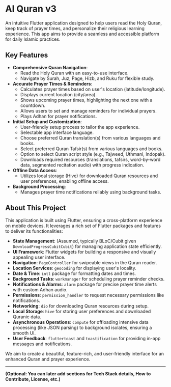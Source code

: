 # Al Quran v3

An intuitive Flutter application designed to help users read the Holy Quran, keep track of prayer times, and personalize their religious learning experience. This app aims to provide a seamless and accessible platform for daily Islamic practices.

## Key Features

*   **Comprehensive Quran Navigation**:
    *   Read the Holy Quran with an easy-to-use interface.
    *   Navigate by Surah, Juz, Page, Hizb, and Ruku for flexible study.
*   **Accurate Prayer Times & Reminders**:
    *   Calculates prayer times based on user's location (latitude/longitude).
    *   Displays current location (city/area).
    *   Shows upcoming prayer times, highlighting the next one with a countdown.
    *   Allows users to set and manage reminders for individual prayers.
    *   Plays Adhan for prayer notifications.
*   **Initial Setup and Customization**:
    *   User-friendly setup process to tailor the app experience.
    *   Selectable app interface language.
    *   Choose preferred Quran translation(s) from various languages and books.
    *   Select preferred Quran Tafsir(s) from various languages and books.
    *   Option to select Quran script style (e.g., Tajweed, Uthmani, Indopak).
    *   Downloads required resources (translations, tafsirs, word-by-word data, segmented recitation audio) with progress indication.
*   **Offline Data Access**:
    *   Utilizes local storage (Hive) for downloaded Quran resources and user preferences, enabling offline access.
*   **Background Processing**:
    *   Manages prayer time notifications reliably using background tasks.

## About This Project

This application is built using Flutter, ensuring a cross-platform experience on mobile devices. It leverages a rich set of Flutter packages and features to deliver its functionalities:

*   **State Management**: (Assumed, typically BLoC/Cubit given `DownloadProgressCubitCubit`) for managing application state efficiently.
*   **UI Framework**: Flutter widgets for building a responsive and visually appealing user interface.
*   **Navigation**: `PageController` for swipeable views in the Quran reader.
*   **Location Services**: `geocoding` for displaying user's locality.
*   **Date & Time**: `intl` package for formatting dates and times.
*   **Background Tasks**: `workmanager` for scheduling prayer reminder checks.
*   **Notifications & Alarms**: `alarm` package for precise prayer time alerts with custom Adhan audio.
*   **Permissions**: `permission_handler` to request necessary permissions like notifications.
*   **Networking**: `dio` for downloading Quran resources during setup.
*   **Local Storage**: `hive` for storing user preferences and downloaded Quranic data.
*   **Asynchronous Operations**: `compute` for offloading intensive data processing (like JSON parsing) to background isolates, ensuring a smooth UI.
*   **User Feedback**: `fluttertoast` and `toastification` for providing in-app messages and notifications.

We aim to create a beautiful, feature-rich, and user-friendly interface for an enhanced Quran and prayer experience.

---

**(Optional: You can later add sections for Tech Stack details, How to Contribute, License, etc.)**
